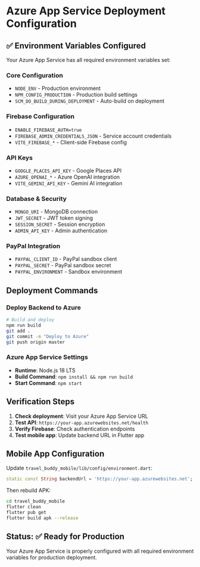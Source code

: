 # Azure App Service Deployment Configuration

## ✅ Environment Variables Configured

Your Azure App Service has all required environment variables set:

### Core Configuration
- `NODE_ENV` - Production environment
- `NPM_CONFIG_PRODUCTION` - Production build settings
- `SCM_DO_BUILD_DURING_DEPLOYMENT` - Auto-build on deployment

### Firebase Configuration
- `ENABLE_FIREBASE_AUTH=true`
- `FIREBASE_ADMIN_CREDENTIALS_JSON` - Service account credentials
- `VITE_FIREBASE_*` - Client-side Firebase config

### API Keys
- `GOOGLE_PLACES_API_KEY` - Google Places API
- `AZURE_OPENAI_*` - Azure OpenAI integration
- `VITE_GEMINI_API_KEY` - Gemini AI integration

### Database & Security
- `MONGO_URI` - MongoDB connection
- `JWT_SECRET` - JWT token signing
- `SESSION_SECRET` - Session encryption
- `ADMIN_API_KEY` - Admin authentication

### PayPal Integration
- `PAYPAL_CLIENT_ID` - PayPal sandbox client
- `PAYPAL_SECRET` - PayPal sandbox secret
- `PAYPAL_ENVIRONMENT` - Sandbox environment

## Deployment Commands

### Deploy Backend to Azure
```bash
# Build and deploy
npm run build
git add .
git commit -m "Deploy to Azure"
git push origin master
```

### Azure App Service Settings
- **Runtime**: Node.js 18 LTS
- **Build Command**: `npm install && npm run build`
- **Start Command**: `npm start`

## Verification Steps

1. **Check deployment**: Visit your Azure App Service URL
2. **Test API**: `https://your-app.azurewebsites.net/health`
3. **Verify Firebase**: Check authentication endpoints
4. **Test mobile app**: Update backend URL in Flutter app

## Mobile App Configuration

Update `travel_buddy_mobile/lib/config/environment.dart`:
```dart
static const String backendUrl = 'https://your-app.azurewebsites.net';
```

Then rebuild APK:
```bash
cd travel_buddy_mobile
flutter clean
flutter pub get
flutter build apk --release
```

## Status: ✅ Ready for Production

Your Azure App Service is properly configured with all required environment variables for production deployment.